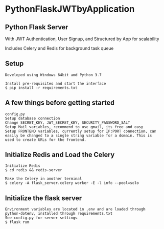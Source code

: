 # PythonFlaskJWTbyApplication

<h2>Python Flask Server</h2>
<p>With JWT Authentication, User Signup, and Structured by App for scalability</p>
<p>Includes Celery and Redis for background task queue</p>

## Setup
```console_window
Developed using Windows 64bit and Python 3.7

Install pre-requisites and start the interface
$ pip install -r requirements.txt
```

## A few things before getting started
```console_window
config.py
Setup database connection
Change SECRET_KEY, JWT_SECRET_KEY, SECURITY_PASSWORD_SALT
Setup Mail variables, recommend to use gmail, its free and easy
Setup FRONTEND variables, currently setup for IP:PORT connection, can easily be changed to a single string variable for a domain. This is used to create URLs for the frontend.

```
## Initialize Redis and Load the Celery
```console_window
Initialize Redis
$ cd redis && redis-server

Make the Celery in another terminal
$ celery -A flask_server.celery worker -E -l info --pool=solo

```

## Initialize the flask server
```console_window
Environment variables are located in .env and are loaded through python-dotenv, installed through requirements.txt
See config.py for server settings
$ flask run

```
